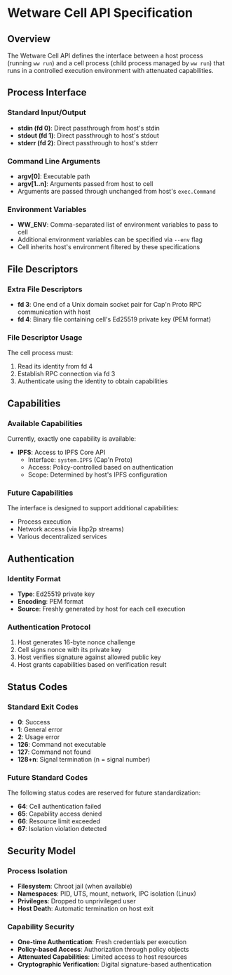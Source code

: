 # Wetware Cell API Specification

## Overview

The Wetware Cell API defines the interface between a host process (running `ww run`) and a cell process (child process managed by `ww run`) that runs in a controlled execution environment with attenuated capabilities. 

## Process Interface

### Standard Input/Output
- **stdin (fd 0)**: Direct passthrough from host's stdin
- **stdout (fd 1)**: Direct passthrough to host's stdout  
- **stderr (fd 2)**: Direct passthrough to host's stderr

### Command Line Arguments
- **argv[0]**: Executable path
- **argv[1..n]**: Arguments passed from host to cell
- Arguments are passed through unchanged from host's `exec.Command`

### Environment Variables
- **WW_ENV**: Comma-separated list of environment variables to pass to cell
- Additional environment variables can be specified via `--env` flag
- Cell inherits host's environment filtered by these specifications

## File Descriptors

### Extra File Descriptors
- **fd 3**: One end of a Unix domain socket pair for Cap'n Proto RPC communication with host
- **fd 4**: Binary file containing cell's Ed25519 private key (PEM format)

### File Descriptor Usage
The cell process must:
1. Read its identity from fd 4
2. Establish RPC connection via fd 3
3. Authenticate using the identity to obtain capabilities

## Capabilities

### Available Capabilities
Currently, exactly one capability is available:

- **IPFS**: Access to IPFS Core API
  - Interface: `system.IPFS` (Cap'n Proto)
  - Access: Policy-controlled based on authentication
  - Scope: Determined by host's IPFS configuration

### Future Capabilities
The interface is designed to support additional capabilities:
- Process execution
- Network access (via libp2p streams)
- Various decentralized services

## Authentication

### Identity Format
- **Type**: Ed25519 private key
- **Encoding**: PEM format
- **Source**: Freshly generated by host for each cell execution

### Authentication Protocol
1. Host generates 16-byte nonce challenge
2. Cell signs nonce with its private key
3. Host verifies signature against allowed public key
4. Host grants capabilities based on verification result

## Status Codes

### Standard Exit Codes
- **0**: Success
- **1**: General error
- **2**: Usage error
- **126**: Command not executable
- **127**: Command not found
- **128+n**: Signal termination (n = signal number)

### Future Standard Codes
The following status codes are reserved for future standardization:
- **64**: Cell authentication failed
- **65**: Capability access denied
- **66**: Resource limit exceeded
- **67**: Isolation violation detected

## Security Model

### Process Isolation
- **Filesystem**: Chroot jail (when available)
- **Namespaces**: PID, UTS, mount, network, IPC isolation (Linux)
- **Privileges**: Dropped to unprivileged user
- **Host Death**: Automatic termination on host exit

### Capability Security
- **One-time Authentication**: Fresh credentials per execution
- **Policy-based Access**: Authorization through policy objects
- **Attenuated Capabilities**: Limited access to host resources
- **Cryptographic Verification**: Digital signature-based authentication 